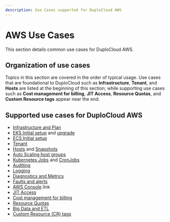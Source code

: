 ```yaml
---
description: Use Cases supported for DuploCloud AWS
---
```


# AWS Use Cases

This section details common use cases for DuploCloud AWS.

## Organization of use cases

Topics in this section are covered in the order of typical usage. Use cases that are foundational to DuploCloud such as **Infrastructure**, **Tenant**, and **Hosts** are listed at the beginning of this section; while supporting use cases such as **Cost management for billing**, **JIT Access**, **Resource Quotas**, and **Custom Resource tags** appear near the end.&#x20;

## Supported use cases for DuploCloud AWS

* [Infrastructure and Plan](creating-an-infrastructure-and-plan-for-aws/)
* [EKS Initial setup](creating-an-infrastructure-and-plan-for-aws/kubernetes-cluster/) and [upgrade](creating-an-infrastructure-and-plan-for-aws/upgrading-eks-version.md)
* [ECS Initial setup](creating-an-infrastructure-and-plan-for-aws/ecs-setup/)
* [Tenant](tenant-environment/)
* [Hosts](hosts-vms/) and [Snapshots](hosts-vms/backups.md)
* [Auto Scaling host groups](hosts-vms/auto-scaling/auto-scaling-groups/)
* [Kubernetes Jobs](../../kubernetes-overview/jobs.md) and [CronJobs](../../kubernetes-overview/cronjobs.md)
* [Auditing](auditing.md)
* [Logging](central-logging/)
* [Diagnostics and Metrics](monitoring/)
* [Faults and alerts](faults-and-alarms/)
* [AWS Console](using-aws-console.md) link
* [JIT Access](jit-access.md)
* [Cost management for billing](cost-management/)
* [Resource Quotas](resource-quotas.md)
* [Big Data and ETL](big-data-and-etl.md)
* [Custom Resource (CR) tags](custom-resource-tags.md)

